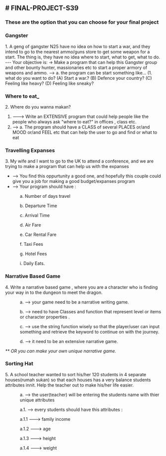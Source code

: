 <h2># FINAL-PROJECT-S39</h2>
<h3>These are the option that you can choose for your final project</h3>

<h3>Gangster</h3>

<p>1. A geng of gangster N25 have no idea on how to start a war, and they intend to go to the nearest ammo/guns store to get some weapon for a start. The thing is, they have no idea where to start, what to get, what to do.
--- Your objective is:
-> Make a program that can help this Gangster group and other bounty hunter, massionaries etc to start a proper armory of weapons and ammo.
--> a. the program can be start something like...
	(1. what do you want to do? (A) Start a war.? (B) Defence your country? (C) Feeling like heavy? (D) Feeling like sneaky?

</p>

<h3>Where to eat_</h3>

<p>2. Where do you wanna makan?
<ol>
<li>---> Write an EXTENSIVE program that could help people like the people who always ask "where to eat?" in offices , class etc.</li>
<li>--> a. The program should have a CLASS of several PLACES or/and MOOD or/and FEEL etc that can help the user to go and find or what to eat</li>
</ol>
</p>

<h3>Travelling Expanses</h3>

<p>3. My wife and I want to go to the UK to attend a conference, and we are trying to make a program that can help us with the expanses
<ul>
<li>--> You find this oppurtunity a good one, and hopefully this couple could give you a job for making a good budget/expanses program</li>
<li>--> Your program should have : </li>
</ul>
<ul>
  
  <ol>a. Number of days travel</ol>
  <ol>b. Departure Time</ol>
  <ol>c. Arrival Time</ol>
  <ol>d. Air Fare</ol>
  <ol>e. Car Rental Fare</ol>
  <ol>f. Taxi Fees</ol>
  <ol>g. Hotel Fees</ol>
  <ol>i. Daily Eats.</ol>

</ul>
</p>

<h3>Narrative Based Game</h3>
<p>4. Write a narrative based game , where you are a character who is finding your way in to the dungeon to meet the dragon.</p>
<ul>
  <ol>a. --> your game need to be a narrative writing game.</ol>
  <ol>b. --> need to have Classes and function that represent level or items or character properties .</ol> 
  <ol>c. --> use the string function wisely so that the player/user can input something and retrieve the keyword to continue on with the journey.</ol>
  <ol>d. --> it need to be an extensive narrative game.</ol> 
</ul>
<i>** OR you can make your own unique narrative game.</i> 


<h3>Sorting Hat</h3>
<p>5. A school teacher wanted to sort his/her 120 students in 4 separate houses(rumah sukan) so that each houses has a very balance students attributes innit. Help the teacher out to make his/her life easier.</p>
<ul>
<ol>a. --> the user(teacher) will be entering the students name with thier unique attributes</ol> 
<ol>a.1. --> every students should have this attributes :</ol>
<ol>a.1.1 ---> family income</ol>
<ol>a.1.2 ---> age</ol>
<ol>a.1.3 ---> height</ol>
<ol>a.1.4 ---> weight</ol>
</ul>
